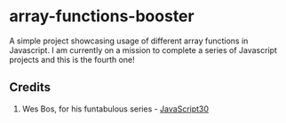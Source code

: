 # array-functions-booster

A simple project showcasing usage of different array functions in Javascript. I am currently on a mission to complete a series of Javascript projects and this is the fourth one! 

## Credits

1. Wes Bos, for his funtabulous series - [JavaScript30](https://javascript30.com/)
